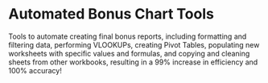 # Automated Bonus Chart Tools
Tools to automate creating final bonus reports, including formatting and filtering data, performing VLOOKUPs, creating Pivot Tables, populating new worksheets with specific values and formulas, and copying and cleaning sheets from other workbooks, resulting in a 99% increase in efficiency and 100% accuracy!
